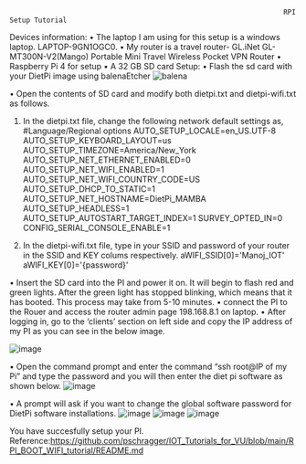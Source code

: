                                                                        RPI Setup Tutorial

Devices information:
  •	The laptop I am using for this setup is a windows laptop. LAPTOP-9GN1OGC0.
  •	My router is a travel router- GL.iNet GL-MT300N-V2(Mango) Portable Mini Travel Wireless Pocket VPN Router
  •	Raspberry Pi 4 for setup
  •	A 32 GB SD card
Setup:
  •	Flash the sd card with your DietPi image using balenaEtcher
 ![balena](https://user-images.githubusercontent.com/112664141/190538807-2d74ef19-fa34-41cf-934d-af60ef1b3846.png)
 
  •	Open the contents of SD card and modify both dietpi.txt and dietpi-wifi.txt as follows.
1.	In the dietpi.txt file, change the following network default settings as,
#Language/Regional options
AUTO_SETUP_LOCALE=en_US.UTF-8 
AUTO_SETUP_KEYBOARD_LAYOUT=us
AUTO_SETUP_TIMEZONE=America/New_York 
AUTO_SETUP_NET_ETHERNET_ENABLED=0 
AUTO_SETUP_NET_WIFI_ENABLED=1 
AUTO_SETUP_NET_WIFI_COUNTRY_CODE=US
AUTO_SETUP_DHCP_TO_STATIC=1
AUTO_SETUP_NET_HOSTNAME=DietPi_MAMBA 
AUTO_SETUP_HEADLESS=1
AUTO_SETUP_AUTOSTART_TARGET_INDEX=1
SURVEY_OPTED_IN=0
CONFIG_SERIAL_CONSOLE_ENABLE=1

2.	In the dietpi-wifi.txt file, type in your SSID and password of your router in the SSID and KEY colums respectively.
aWIFI_SSID[0]='Manoj_IOT' 
aWIFI_KEY[0]='{password}'

  •	Insert the SD card into the PI and power it on. It will begin to flash red and green lights. After the green light has stopped blinking, which means that it has booted. This process may take from 5-10 minutes.
  •	 connect the PI to the Rouer and access the router admin page 198.168.8.1 on laptop.
  •	After logging in, go to the ‘clients’ section on left side and copy the IP address of my PI as you can see in the below image.

![image](https://user-images.githubusercontent.com/112664141/190539153-584e3fbe-6eb5-40ce-bea5-2c3e11b9e3ba.png)

  •	Open the command prompt and enter the command  “ssh root@IP of my Pi” and type the password and you will then enter the diet pi software as shown below.
  ![image](https://user-images.githubusercontent.com/112664141/190539229-45633adc-4bf5-4594-b69d-0b4c092982ab.png)
  
  •	A prompt will ask if you want to change the global software password for DietPi software installations.
  ![image](https://user-images.githubusercontent.com/112664141/190539313-7f4b2b91-766e-43bd-928e-17af4a2b7948.png)
![image](https://user-images.githubusercontent.com/112664141/190539322-dfce7a36-ab42-4212-9fd0-0c42844105d8.png)
![image](https://user-images.githubusercontent.com/112664141/190539357-b638e61e-868a-4ac4-bc85-66a9db1527da.png)

You have succesfully setup your PI.
Reference:https://github.com/pschragger/IOT_Tutorials_for_VU/blob/main/RPI_BOOT_WIFI_tutorial/README.md



